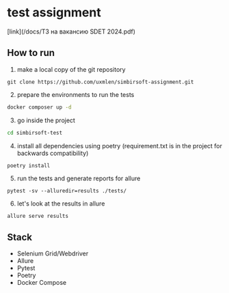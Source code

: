 # test assignment

[link](/docs/ТЗ на вакансию SDET 2024.pdf)

## How to run

1. make a local copy of the git repository
```
git clone https://github.com/uxmlen/simbirsoft-assignment.git
```

2. prepare the environments to run the tests
```bash
docker composer up -d
```

3. go inside the project 
```bash
cd simbirsoft-test
```

4. install all dependencies using poetry (requirement.txt is in the project for backwards compatibility)
```bash
poetry install
```

5. run the tests and generate reports for allure
```
pytest -sv --alluredir=results ./tests/
```

6. let's look at the results in allure
```
allure serve results
```

## Stack

- Selenium Grid/Webdriver
- Allure
- Pytest
- Poetry
- Docker Compose
